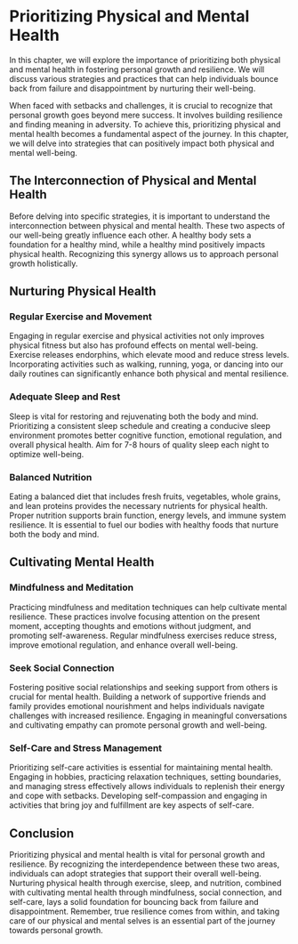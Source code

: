 # Prioritizing Physical and Mental Health

In this chapter, we will explore the importance of prioritizing both physical and mental health in fostering personal growth and resilience. We will discuss various strategies and practices that can help individuals bounce back from failure and disappointment by nurturing their well-being.

When faced with setbacks and challenges, it is crucial to recognize that personal growth goes beyond mere success. It involves building resilience and finding meaning in adversity. To achieve this, prioritizing physical and mental health becomes a fundamental aspect of the journey. In this chapter, we will delve into strategies that can positively impact both physical and mental well-being.

## The Interconnection of Physical and Mental Health

Before delving into specific strategies, it is important to understand the interconnection between physical and mental health. These two aspects of our well-being greatly influence each other. A healthy body sets a foundation for a healthy mind, while a healthy mind positively impacts physical health. Recognizing this synergy allows us to approach personal growth holistically.

## Nurturing Physical Health

### Regular Exercise and Movement

Engaging in regular exercise and physical activities not only improves physical fitness but also has profound effects on mental well-being. Exercise releases endorphins, which elevate mood and reduce stress levels. Incorporating activities such as walking, running, yoga, or dancing into our daily routines can significantly enhance both physical and mental resilience.

### Adequate Sleep and Rest

Sleep is vital for restoring and rejuvenating both the body and mind. Prioritizing a consistent sleep schedule and creating a conducive sleep environment promotes better cognitive function, emotional regulation, and overall physical health. Aim for 7-8 hours of quality sleep each night to optimize well-being.

### Balanced Nutrition

Eating a balanced diet that includes fresh fruits, vegetables, whole grains, and lean proteins provides the necessary nutrients for physical health. Proper nutrition supports brain function, energy levels, and immune system resilience. It is essential to fuel our bodies with healthy foods that nurture both the body and mind.

## Cultivating Mental Health

### Mindfulness and Meditation

Practicing mindfulness and meditation techniques can help cultivate mental resilience. These practices involve focusing attention on the present moment, accepting thoughts and emotions without judgment, and promoting self-awareness. Regular mindfulness exercises reduce stress, improve emotional regulation, and enhance overall well-being.

### Seek Social Connection

Fostering positive social relationships and seeking support from others is crucial for mental health. Building a network of supportive friends and family provides emotional nourishment and helps individuals navigate challenges with increased resilience. Engaging in meaningful conversations and cultivating empathy can promote personal growth and well-being.

### Self-Care and Stress Management

Prioritizing self-care activities is essential for maintaining mental health. Engaging in hobbies, practicing relaxation techniques, setting boundaries, and managing stress effectively allows individuals to replenish their energy and cope with setbacks. Developing self-compassion and engaging in activities that bring joy and fulfillment are key aspects of self-care.

## Conclusion

Prioritizing physical and mental health is vital for personal growth and resilience. By recognizing the interdependence between these two areas, individuals can adopt strategies that support their overall well-being. Nurturing physical health through exercise, sleep, and nutrition, combined with cultivating mental health through mindfulness, social connection, and self-care, lays a solid foundation for bouncing back from failure and disappointment. Remember, true resilience comes from within, and taking care of our physical and mental selves is an essential part of the journey towards personal growth.
